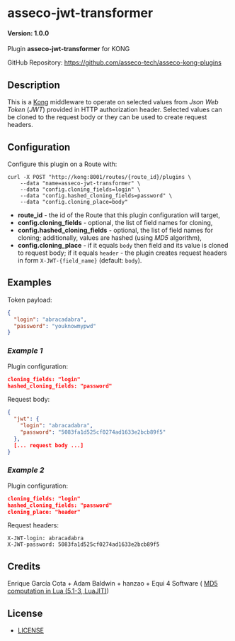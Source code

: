 # asseco-jwt-transformer
#### Version: 1.0.0

Plugin **asseco-jwt-transformer** for KONG

GitHub Repository: https://github.com/asseco-tech/asseco-kong-plugins

## Description

This is a [Kong](https://konghq.com/kong/) middleware to operate on selected values from *Json Web Token* (*JWT*) provided in HTTP authorization header. Selected values can be cloned to the request body or they can be used to create request headers.

## Configuration

Configure this plugin on a Route with:

```
curl -X POST "http://kong:8001/routes/{route_id}/plugins \
    --data "name=asseco-jwt-transformer" \
    --data "config.cloning_fields=login" \
    --data "config.hashed_cloning_fields=password" \
    --data "config.cloning_place=body"
```

- **route_id** - the id of the Route that this plugin configuration will target,
- **config.cloning_fields** - optional, the list of field names for cloning,
- **config.hashed_cloning_fields** - optional, the list of field names for cloning; additionally, values are hashed (using *MD5* algorithm),
- **config.cloning_place** - if it equals `body` then field and its value is cloned to request body; if it equals `header` - the plugin creates request headers in form `X-JWT-{field_name}` (default: `body`).


## Examples

Token payload:

```json
{
  "login": "abracadabra",
  "password": "youknowmypwd"
}
```

### *Example 1*

Plugin configuration:

```json
cloning_fields: "login"
hashed_cloning_fields: "password"
```

Request body:

```json
{
  "jwt": {
    "login": "abracadabra",
    "password": "5083fa1d525cf0274ad1633e2bcb89f5"
  },
  [... request body ...]
}
```

### *Example 2*

Plugin configuration:

```json
cloning_fields: "login"
hashed_cloning_fields: "password"
cloning_place: "header"
```

Request headers:

```
X-JWT-login: abracadabra
X-JWT-password: 5083fa1d525cf0274ad1633e2bcb89f5
```

## Credits

Enrique García Cota + Adam Baldwin + hanzao + Equi 4 Software (
[MD5 computation in Lua (5.1-3, LuaJIT)](https://github.com/kikito/md5.lua))

## License
 - [LICENSE](LICENSE)
